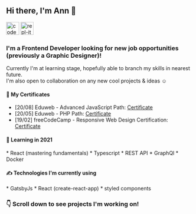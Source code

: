 ## Hi there, I'm Ann 👋
[<img src=https://cdn.jsdelivr.net/npm/simple-icons@3.0.1/icons/codepen.svg height="35" width="35" alt="codepen icon">](https://codepen.io/merkund)
[<img src=https://cdn.jsdelivr.net/npm/simple-icons@3.0.1/icons/repl-dot-it.svg height="35" width="35" alt="repl-it icon">](https://repl.it/@anndev)

### I'm a Frontend Developer looking for new job opportunities (previously a Graphic Designer)!
Currently I'm at learning stage, hopefully able to branch my skills in nearest future. <br />
I'm also open to collaboration on any new cool projects & ideas ☺️

#### 🏅 My Certificates
* [20/08] Eduweb - Advanced JavaScript Path: [Certificate](https://eduweb.pl/profil/97484/certyfikaty/7de4-0676-224e-4980/zaawansowany-javascript)
* [20/05] Eduweb - PHP Path: [Certificate](https://eduweb.pl/profil/97484/certyfikaty/efb8-e5c6-b745-41a7/php?utm_content=reminder&utm_campaign=website&utm_source=Newsletter%20eduweb.pl&utm_term=allusers&utm_medium=email)
* [19/02] freeCodeCamp - Responsive Web Design Certification: [Certificate](https://www.freecodecamp.org/certification/merkund/responsive-web-design)

#### 🌱  Learning in 2021
<p>
  * React (mastering fundamentals)
  * Typescript
  * REST API
  * GraphQl 
  * Docker
</p>

#### ✍️ Technologies I'm currently using
<p>
  * GatsbyJs
  * React (create-react-app)
  * styled components
</p>

### 👇 Scroll down to see projects I'm working on! 
